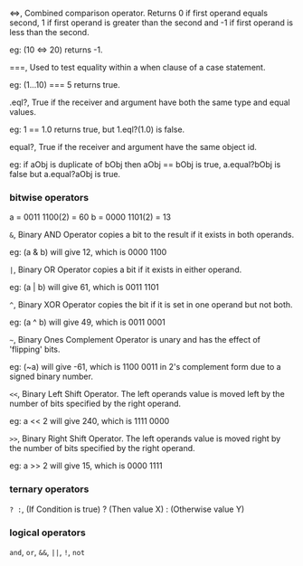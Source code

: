 
<=>, Combined comparison operator. Returns 0 if first operand equals second, 1 if first operand is greater than the second and -1 if first operand is less than the second.

eg: (10 <=> 20) returns -1.

===, Used to test equality within a when clause of a case statement.

eg: (1...10) === 5 returns true.

.eql?, True if the receiver and argument have both the same type and equal values.

eg: 1 == 1.0 returns true, but 1.eql?(1.0) is false.

equal?, True if the receiver and argument have the same object id.

eg: if aObj is duplicate of bObj then aObj == bObj is true, a.equal?bObj is false but a.equal?aObj is true.

### bitwise operators

a    =  0011 1100(2) = 60
b    =  0000 1101(2) = 13

`&`, Binary AND Operator copies a bit to the result if it exists in both operands.

eg: (a & b) will give 12, which is 0000 1100

`|`, Binary OR Operator copies a bit if it exists in either operand.

eg: (a | b) will give 61, which is 0011 1101

`^`, Binary XOR Operator copies the bit if it is set in one operand but not both.

eg: (a ^ b) will give 49, which is 0011 0001

`~`, Binary Ones Complement Operator is unary and has the effect of 'flipping' bits.

eg: (~a) will give -61, which is 1100 0011 in 2's complement form due to a signed binary number.

`<<`, Binary Left Shift Operator. The left operands value is moved left by the number of bits specified by the right operand.

eg: a << 2 will give 240, which is 1111 0000

`>>`, Binary Right Shift Operator. The left operands value is moved right by the number of bits specified by the right operand.

eg: a >> 2 will give 15, which is 0000 1111

### ternary operators

`? :`, (If Condition is true) ? (Then value X) : (Otherwise value Y)

### logical operators

`and`, `or`, `&&`, `||`, `!`, `not`
